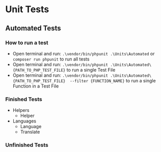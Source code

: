 # Unit Tests

## Automated Tests

### How to run a test

- Open terminal and run: `.\vendor/bin/phpunit .\Units\Automated` or `composer run phpunit` to run all tests
- Open terminal and run: `.\vendor/bin/phpunit .\Units\Automated\{PATH_TO_PHP_TEST_FILE}` to run a single Test File
- Open terminal and run: `.\vendor/bin/phpunit .\Units\Automated\{PATH_TO_PHP_TEST_FILE}  --filter {FUNCTION_NAME}` to run a single Function in a Test File

### Finished Tests

- Helpers
  - Helper
- Languages
  - Language
  - Translate

### Unfinished Tests
